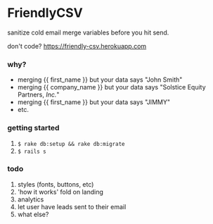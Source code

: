 # FriendlyCSV
sanitize cold email merge variables before you hit send.

don't code? https://friendly-csv.herokuapp.com

### why?

* merging {{ first_name }} but your data says "John Smith"
* merging {{ company_name }} but your data says "Solstice Equity Partners, *Inc.*"
* merging {{ first_name }} but your data says "JIMMY"
* etc.

### getting started

1. `$ rake db:setup && rake db:migrate`
2. `$ rails s`

### todo

1. styles (fonts, buttons, etc)
2. 'how it works' fold on landing
3. analytics
3. let user have leads sent to their email
4. what else?
